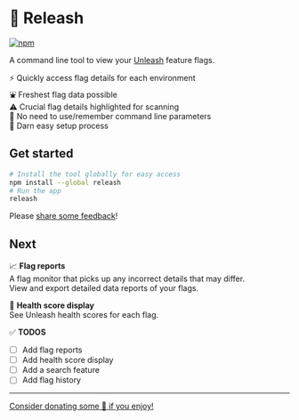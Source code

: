 # 🎏 Releash

[![npm](https://img.shields.io/npm/v/releash?colorA=9792ed&colorB=fffaeb)](https://www.npmjs.com/package/releash)

A command line tool to view your [Unleash](https://www.getunleash.io/) feature flags.

⚡ Quickly access flag details for each environment<br>
⛲ Freshest flag data possible<br>
⚠️ Crucial flag details highlighted for scanning<br>
💭 No need to use/remember command line parameters<br>
🥰 Darn easy setup process

## Get started

```bash
# Install the tool globally for easy access
npm install --global releash
# Run the app
releash
```

Please [share some feedback](https://github.com/ben-rogerson/releash/discussions/new/choose)!

## Next

📈 **Flag reports**<br>
A flag monitor that picks up any incorrect details that may differ.<br>
View and export detailed data reports of your flags.

💊 **Health score display**<br>
See Unleash health scores for each flag.

✅ **TODOS**<br>

- [ ] Add flag reports
- [ ] Add health score display
- [ ] Add a search feature
- [ ] Add flag history

---

[Consider donating some 🍕 if you enjoy!](https://www.buymeacoffee.com/benrogerson)
